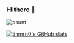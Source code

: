 ### Hi there 👋

![count](https://komarev.com/ghpvc/?username=tinmrn0&style=flat-square)

<!--
**BluePrintYang/BluePrintYang** is a ✨ _special_ ✨ repository because its `README.md` (this file) appears on your GitHub profile.

Here are some ideas to get you started:

- 🔭 I’m currently working on ...
- 🌱 I’m currently learning ...
- 👯 I’m looking to collaborate on ...
- 🤔 I’m looking for help with ...
- 💬 Ask me about ...
- 📫 How to reach me: ...
- 😄 Pronouns: ...
- ⚡ Fun fact: ...
-->
[![tinmrn0's GitHub stats](https://github-readme-stats.vercel.app/api?username=tinmrn0&count_private=true&show_icons=true&theme=react)](https://github.com/anuraghazra/github-readme-stats)
